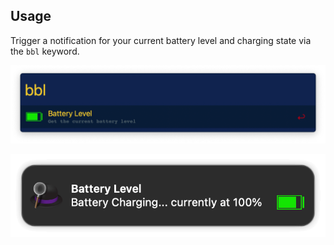 ## Usage

Trigger a notification for your current battery level and charging state via the `bbl` keyword.

![Battery level keyword](images/keyword.png)

![Battery level notification](images/notification.png)
